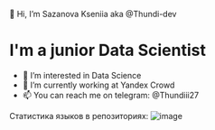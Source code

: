 👋 Hi, I’m Sazanova Kseniia aka @Thundi-dev
# I'm a junior Data Scientist

- 👀 I’m interested in Data Science
- 🌱 I’m currently working at Yandex Crowd
- 📫 You can reach me on telegram: @Thundiii27

Статистика языков в репозиториях:
![image](https://github.com/user-attachments/assets/d2661179-69d9-4a8e-b9ce-ee9b65e4ecbd)

